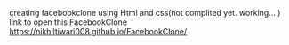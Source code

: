 creating facebookclone using Html and css(not complited yet. working...
)
link to open this FacebookClone
https://nikhiltiwari008.github.io/FacebookClone/
